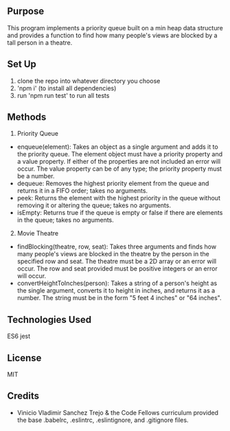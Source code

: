 ## Purpose
This program implements a priority queue built on a min heap data structure and provides a function to find how many people's views are blocked by a tall person in a theatre.

## Set Up
1. clone the repo into whatever directory you choose
2. 'npm i' (to install all dependencies)
4. run 'npm run test' to run all tests

## Methods
1. Priority Queue
  * enqueue(element): Takes an object as a single argument and adds it to the priority queue. The element object must have a priority property and a value property. If either of the properties are not included an error will occur. The value property can be of any type; the priority property must be a number.
  * dequeue: Removes the highest priority element from the queue and returns it in a FIFO order; takes no arguments.
  * peek: Returns the element with the highest priority in the queue without removing it or altering the queue; takes no arguments.
  * isEmpty: Returns true if the queue is empty or false if there are elements in the queue; takes no arguments.
2. Movie Theatre
  * findBlocking(theatre, row, seat): Takes three arguments and finds how many people's views are blocked in the theatre by the person in the specified row and seat. The theatre must be a 2D array or an error will occur. The row and seat provided must be positive integers or an error will occur.
  * convertHeightToInches(person): Takes a string of a person's height as the single argument, converts it to height in inches, and returns it as a number. The string must be in the form "5 feet 4 inches" or "64 inches".

## Technologies Used
  ES6
  jest

## License
MIT

## Credits
* Vinicio Vladimir Sanchez Trejo & the Code Fellows curriculum provided the base .babelrc, .eslintrc, .eslintignore, and .gitignore files.

